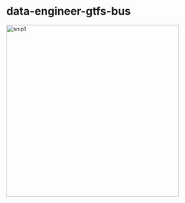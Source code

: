 # data-engineer-gtfs-bus


<img width="450" alt="snip1" src="https://github.com/joe-bryan/data-engineer-gtfs-bus/assets/101160575/31909ab6-e217-47db-b16f-45a939d6bbdc">
